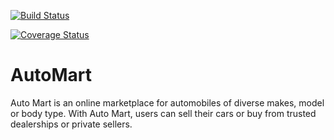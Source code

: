 [![Build Status](https://travis-ci.org/minega25/AutoMart.svg?branch=develop)](https://travis-ci.org/minega25/AutoMart)

[![Coverage Status](https://coveralls.io/repos/github/minega25/AutoMart/UI/badge.svg?branch=develop)](https://coveralls.io/github/minega25/AutoMart?branch=develop)

# AutoMart
Auto Mart is an online marketplace for automobiles of diverse makes, model or body type. With Auto Mart, users can sell their cars or buy from trusted dealerships or private sellers.

